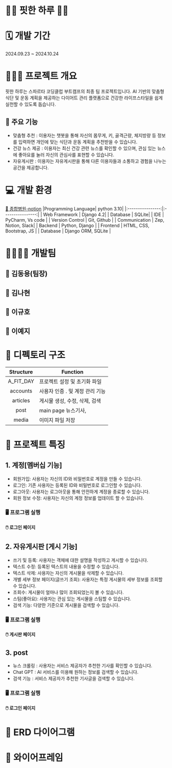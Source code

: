 # 💪🏻 핏한 하루 🏃‍♂️

# 🗓️ 개발 기간 
2024.09.23 ~ 2024.10.24

# 👩🏻‍💻 프로젝트 개요
핏한 하루는 스파르타 코딩클럽 부트캠프의 최종 팀 프로젝트입니다.
AI 기반의 맞춤형 식단 및 운동 계획을 제공하는 다이어트 관리 플랫폼으로 건강한 라이프스타일을 쉽게 실천할 수 있도록 돕습니다.

## 🤖 주요 기능
- 맞춤형 추천 : 이용자는 챗봇을 통해 자신의 몸무게, 키, 골격근량, 체지방량 등 정보를 입력하면 개인에 맞는 식단과 운동 계획을 추천받을 수 있습니다.
- 건강 뉴스 제공 : 이용자는 최신 건강 관련 뉴스를 확인할 수 있으며, 관심 있는 뉴스에 좋아요를 눌러 자신의 관심사를 표현할 수 있습니다.
- 자유게시판 : 이용자는 자유게시판을 통해 다른 이용자들과 소통하고 경험을 나누는 공간을 제공합니다.

# 💻 개발 환경
[🔗 종합병원-notion](https://teamsparta.notion.site/fff2dc3ef514811e9f89dc2cfad3ea37)
|Programming Language| python 3.10|
|:----------------:|:----------------:|
| Web Framework | Django 4.2|
| Database | SQLite|
| IDE | PyCharm, Vs code |
| Version Control | Git, Github |
| Communication | Zep, Notion, Slack|
| Backend | Python, Django |
| Frontend | HTML, CSS, Bootstrap, JS |
| Database | Django ORM, SQLite |

# 🧑‍🧑‍🧒‍🧒 개발팀

👑 김동용(팀장)
-

👤 김나현
-

👤 이규호
-

👤 이예지
-

# 🧬 디펙토리 구조
| Structure| Function|
|:----------------:|----------------|
| A_FIT_DAY | 프로젝트 설정 및 초기화 파일 |
| accounts | 사용자 인증 . 및 계정 관리 기능 |
| articles | 게시물 생성, 수정, 삭제, 검색 |
|post| main page 뉴스기사, |
|  media | 이미지 파일 저장 |

# 📌 프로젝트 특징
## 1. 계정[멤버십 기능]
- 회원가입: 사용자는 자신의 ID와 비밀번호로 계정을 만들 수 있습니다.
- 로그인: 기존 사용자는 등록된 ID와 비밀번호로 로그인할 수 있습니다.
- 로그아웃: 사용자는 로그아웃을 통해 안전하게 계정을 종료할 수 있습니다.
- 회원 정보 수정: 사용자는 자신의 계정 정보를 업데이트 할 수 있습니다.

### 🖥 프로그램 실행

#### 🖱️ 로그인 페이지

## 2. 자유게시판 [게시 기능]
- 쓰기 및 등록: 사용자는 객체에 대한 설명을 작성하고 게시할 수 있습니다.
- 텍스트 수정: 등록된 텍스트의 내용을 수정할 수 있습니다.
- 텍스트 삭제: 사용자는 자신의 게시물을 삭제할 수 있습니다.
- 개별 세부 정보 페이지(글쓰기 조회): 사용자는 특정 게시물의 세부 정보를 조회할 수 있습니다.
- 조회수: 게시물이 얼마나 많이 조회되었는지 볼 수 있습니다.
- 스팀(좋아요): 사용자는 관심 있는 게시물을 스팀할 수 있습니다.
- 검색 기능: 다양한 기준으로 게시물을 검색할 수 있습니다.

### 🖥 프로그램 실행

#### 🖱️ 게시판 페이지

## 3. post
- 뉴스 크롤링 : 사용자는 서비스 제공자가 추천한 기사를 확인할 수 있습니다.
- Chat GPT : AI 서비스를 이용해 원하는 정보를 검색할 수 있습니다.
- 검색 기능 : 서비스 제공자가 추천한 기사글을 검색할 수 있습니다.

### 🖥 프로그램 실행

#### 🖱️ 로그인 페이지

# 📃 ERD 다이어그램

# 📃 와이어프레임
